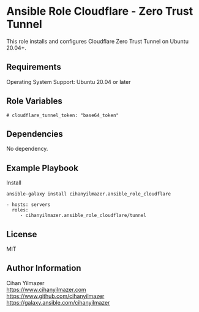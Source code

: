 Ansible Role Cloudflare - Zero Trust Tunnel
=========

This role installs and configures Cloudflare Zero Trust Tunnel on Ubuntu 20.04+.

Requirements
------------

Operating System Support: Ubuntu 20.04 or later

Role Variables
--------------

```
# cloudflare_tunnel_token: "base64_token"
```

Dependencies
------------

No dependency.

Example Playbook
----------------

Install
```
ansible-galaxy install cihanyilmazer.ansible_role_cloudflare
```

    - hosts: servers
      roles:
         - cihanyilmazer.ansible_role_cloudflare/tunnel

License
-------

MIT

Author Information
------------------

Cihan Yilmazer<br />
https://www.cihanyilmazer.com<br />
https://www.github.com/cihanyilmazer<br />
https://galaxy.ansible.com/cihanyilmazer<br />